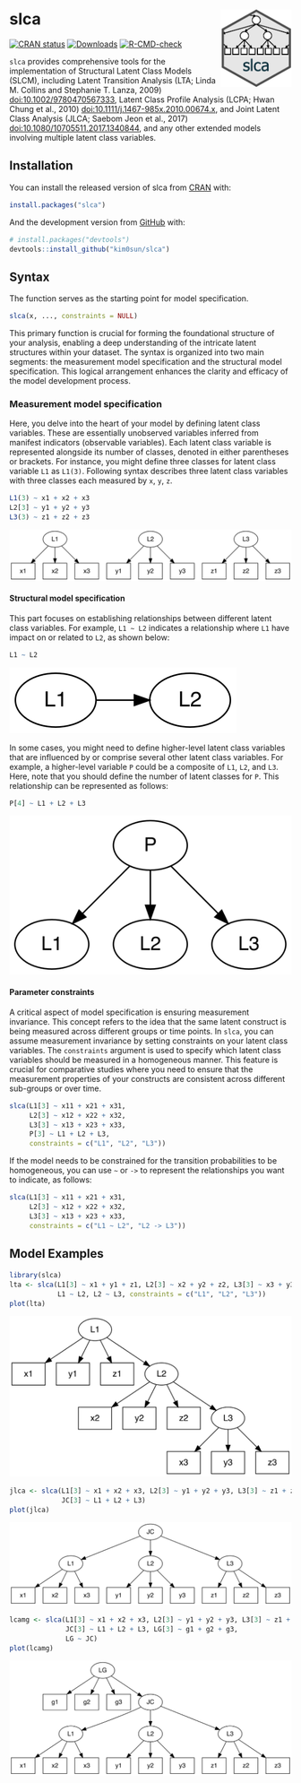 
<!-- README.md is generated from README.Rmd. Please edit that file -->

# slca <a href="https://kim0sun.github.io/slca"><img src="man/figures/logo.png" align="right" height="138" /></a>

<!-- badges: start -->

[![CRAN
status](https://www.r-pkg.org/badges/version/slca)](https://CRAN.R-project.org/package=slca)
[![Downloads](https://cranlogs.r-pkg.org/badges/grand-total/slca?color=blue)](https://r-pkg.org/pkg/slca)
[![R-CMD-check](https://github.com/kim0sun/slca/actions/workflows/R-CMD-check.yaml/badge.svg)](https://github.com/kim0sun/slca/actions/workflows/R-CMD-check.yaml)
<!-- badges: end -->

`slca` provides comprehensive tools for the implementation of Structural
Latent Class Models (SLCM), including Latent Transition Analysis (LTA;
Linda M. Collins and Stephanie T. Lanza, 2009)
<doi:10.1002/9780470567333>, Latent Class Profile Analysis (LCPA; Hwan
Chung et al., 2010) <doi:10.1111/j.1467-985x.2010.00674.x>, and Joint
Latent Class Analysis (JLCA; Saebom Jeon et al., 2017)
<doi:10.1080/10705511.2017.1340844>, and any other extended models
involving multiple latent class variables.

## Installation

You can install the released version of slca from
[CRAN](https://CRAN.R-project.org) with:

``` r
install.packages("slca")
```

And the development version from [GitHub](https://github.com/) with:

``` r
# install.packages("devtools")
devtools::install_github("kim0sun/slca")
```

## Syntax

The function serves as the starting point for model specification.

``` r
slca(x, ..., constraints = NULL)
```

This primary function is crucial for forming the foundational structure
of your analysis, enabling a deep understanding of the intricate latent
structures within your dataset. The syntax is organized into two main
segments: the measurement model specification and the structural model
specification. This logical arrangement enhances the clarity and
efficacy of the model development process.

### Measurement model specification

Here, you delve into the heart of your model by defining latent class
variables. These are essentially unobserved variables inferred from
manifest indicators (observable variables). Each latent class variable
is represented alongside its number of classes, denoted in either
parentheses or brackets. For instance, you might define three classes
for latent class variable `L1` as `L1(3)`. Following syntax describes
three latent class variables with three classes each measured by `x`,
`y`, `z`.

``` r
L1(3) ~ x1 + x2 + x3
L2[3] ~ y1 + y2 + y3
L3(3) ~ z1 + z2 + z3
```

![](man/figures/syn1.svg)

#### Structural model specification

This part focuses on establishing relationships between different latent
class variables. For example, `L1 ~ L2` indicates a relationship where
`L1` have impact on or related to `L2`, as shown below:

``` r
L1 ~ L2
```

![](man/figures/syn2.svg)

In some cases, you might need to define higher-level latent class
variables that are influenced by or comprise several other latent class
variables. For example, a higher-level variable `P` could be a composite
of `L1`, `L2`, and `L3`. Here, note that you should define the number of
latent classes for `P`. This relationship can be represented as follows:

``` r
P[4] ~ L1 + L2 + L3
```

![](man/figures/syn3.svg)

#### Parameter constraints

A critical aspect of model specification is ensuring measurement
invariance. This concept refers to the idea that the same latent
construct is being measured across different groups or time points. In
`slca`, you can assume measurement invariance by setting constraints on
your latent class variables. The `constraints` argument is used to
specify which latent class variables should be measured in a homogeneous
manner. This feature is crucial for comparative studies where you need
to ensure that the measurement properties of your constructs are
consistent across different sub-groups or over time.

``` r
slca(L1[3] ~ x11 + x21 + x31, 
     L2[3] ~ x12 + x22 + x32, 
     L3[3] ~ x13 + x23 + x33,
     P[3] ~ L1 + L2 + L3, 
     constraints = c("L1", "L2", "L3"))
```

If the model needs to be constrained for the transition probabilities to
be homogeneous, you can use `~` or `->` to represent the relationships
you want to indicate, as follows:

``` r
slca(L1[3] ~ x11 + x21 + x31, 
     L2[3] ~ x12 + x22 + x32, 
     L3[3] ~ x13 + x23 + x33,
     constraints = c("L1 ~ L2", "L2 -> L3"))
```

## Model Examples

``` r
library(slca)
lta <- slca(L1[3] ~ x1 + y1 + z1, L2[3] ~ x2 + y2 + z2, L3[3] ~ x3 + y3 + z3,
            L1 ~ L2, L2 ~ L3, constraints = c("L1", "L2", "L3"))
plot(lta)
```

![](man/figures/lta.svg)

``` r
jlca <- slca(L1[3] ~ x1 + x2 + x3, L2[3] ~ y1 + y2 + y3, L3[3] ~ z1 + z2 + z3,
             JC[3] ~ L1 + L2 + L3)
plot(jlca)
```

![](man/figures/jlca.svg)

``` r
lcamg <- slca(L1[3] ~ x1 + x2 + x3, L2[3] ~ y1 + y2 + y3, L3[3] ~ z1 + z2 + z3,
              JC[3] ~ L1 + L2 + L3, LG[3] ~ g1 + g2 + g3, 
              LG ~ JC)
plot(lcamg)
```

![](man/figures/lcamg.svg)
